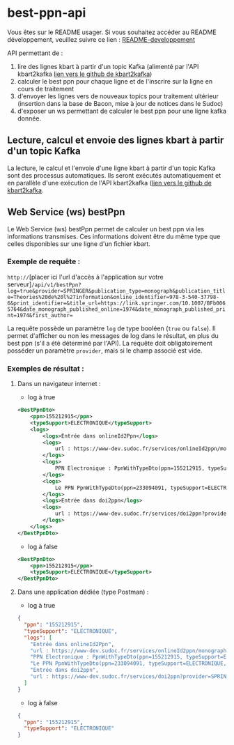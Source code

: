 # best-ppn-api

Vous êtes sur le README usager. Si vous souhaitez accéder au README développement, veuillez suivre ce lien : [README-developpement](README-developpement.md)

API permettant de : 
1. lire des lignes kbart à partir d'un topic Kafka (alimenté par l'API kbart2kafka [lien vers le github de kbart2kafka](https://github.com/abes-esr/kbart2kafka))
2. calculer le best ppn pour chaque ligne et de l'inscrire sur la ligne en cours de traitement
3. d'envoyer les lignes vers de nouveaux topics pour traitement ultérieur (insertion dans la base de Bacon, mise à jour de notices dans le Sudoc)
4. d'exposer un ws permettant de calculer le best ppn pour une ligne kafka donnée.

## Lecture, calcul et envoie des lignes kbart à partir d'un topic Kafka
La lecture, le calcul et l'envoie d'une ligne kbart à partir d'un topic Kafka sont des processus automatiques.
Ils seront exécutés automatiquement et en parallèle d'une exécution de l'API kbart2kafka ([lien vers le github de kbart2kafka](https://github.com/abes-esr/kbart2kafka).

## Web Service (ws) bestPpn
Le Web Service (ws) bestPpn permet de calculer un best ppn via les informations transmises. Ces informations doivent être du même type que celles disponibles sur une ligne d'un fichier kbart.

### Exemple de requête : 

`http://`[placer ici l'url d'accès à l'application sur votre serveur]`/api/v1/bestPpn?log=true&provider=SPRINGER&publication_type=monograph&publication_title=Theories%20de%20l%27information&online_identifier=978-3-540-37798-6&print_identifier=&title_url=https://link.springer.com/10.1007/BFb0065764&date_monograph_published_online=1974&date_monograph_published_print=1974&first_author=`

La requête possède un paramètre `log` de type booléen (`true` ou `false`). Il permet d'afficher ou non les messages de log dans le résultat, en plus du best ppn (s'il a été déterminé par l'API). 
La requête doit obligatoirement posséder un paramètre `provider`, mais si le champ associé est vide.

### Exemples de résultat :

1. Dans un navigateur internet : 
   - log à true
    ```xml
    <BestPpnDto>
        <ppn>155212915</ppn>
        <typeSupport>ELECTRONIQUE</typeSupport>
        <logs>
            <logs>Entrée dans onlineId2Ppn</logs>
            <logs>
                url : https://www-dev.sudoc.fr/services/onlineId2ppn/monograph/978-3-540-37798-6/SPRINGER / ppn(s) : [PpnWithTypeDto(ppn=155212915, typeSupport=ELECTRONIQUE, typeDocument=MONOGRAPHIE, providerPresent=true), PpnWithTypeDto(ppn=233094091, typeSupport=ELECTRONIQUE, typeDocument=MONOGRAPHIE, providerPresent=false)] / erreur(s) : []
            </logs>
            <logs>
                PPN Electronique : PpnWithTypeDto(ppn=155212915, typeSupport=ELECTRONIQUE, typeDocument=MONOGRAPHIE, providerPresent=true) / score : 5
            </logs>
            <logs>
                Le PPN PpnWithTypeDto(ppn=233094091, typeSupport=ELECTRONIQUE, typeDocument=MONOGRAPHIE, providerPresent=false) n'a pas de provider trouvé
            </logs>
            <logs>Entrée dans doi2ppn</logs>
            <logs>
                url : https://www-dev.sudoc.fr/services/doi2ppn?provider=SPRINGER&doi=10.1007/BFb0065764 / ppn(s) : [] / erreur(s) : []
            </logs>
        </logs>
    </BestPpnDto>
    ```

   - log à false
    ```xml
    <BestPpnDto>
        <ppn>155212915</ppn>
        <typeSupport>ELECTRONIQUE</typeSupport>
    </BestPpnDto>
    ```

2. Dans une application dédiée (type Postman) : 
   - log à true
    ```json
    {
      "ppn": "155212915",
      "typeSupport": "ELECTRONIQUE",
      "logs": [
        "Entrée dans onlineId2Ppn",
        "url : https://www-dev.sudoc.fr/services/onlineId2ppn/monograph/978-3-540-37798-6/SPRINGER / ppn(s) : [PpnWithTypeDto(ppn=155212915, typeSupport=ELECTRONIQUE, typeDocument=MONOGRAPHIE, providerPresent=true), PpnWithTypeDto(ppn=233094091, typeSupport=ELECTRONIQUE, typeDocument=MONOGRAPHIE, providerPresent=false)] / erreur(s) : []",
        "PPN Electronique : PpnWithTypeDto(ppn=155212915, typeSupport=ELECTRONIQUE, typeDocument=MONOGRAPHIE, providerPresent=true) / score : 5",
        "Le PPN PpnWithTypeDto(ppn=233094091, typeSupport=ELECTRONIQUE, typeDocument=MONOGRAPHIE, providerPresent=false) n'a pas de provider trouvé",
        "Entrée dans doi2ppn",
        "url : https://www-dev.sudoc.fr/services/doi2ppn?provider=SPRINGER&doi=10.1007/BFb0065764 / ppn(s) : [] / erreur(s) : []"
      ]
    }
    ```

   - log à false
    ```json
    {
      "ppn": "155212915",
      "typeSupport": "ELECTRONIQUE"
    }
    ```
